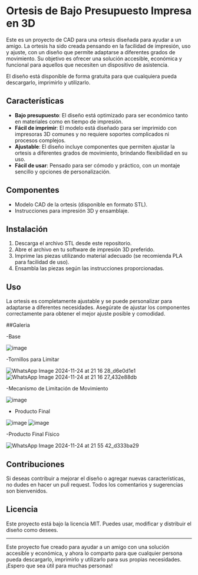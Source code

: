 # Ortesis de Bajo Presupuesto Impresa en 3D

Este es un proyecto de CAD para una ortesis diseñada para ayudar a un amigo. La ortesis ha sido creada pensando en la facilidad de impresión, uso y ajuste, con un diseño que permite adaptarse a diferentes grados de movimiento. Su objetivo es ofrecer una solución accesible, económica y funcional para aquellos que necesiten un dispositivo de asistencia.

El diseño está disponible de forma gratuita para que cualquiera pueda descargarlo, imprimirlo y utilizarlo.

## Características

- **Bajo presupuesto**: El diseño está optimizado para ser económico tanto en materiales como en tiempo de impresión.
- **Fácil de imprimir**: El modelo está diseñado para ser imprimido con impresoras 3D comunes y no requiere soportes complicados ni procesos complejos.
- **Ajustable**: El diseño incluye componentes que permiten ajustar la ortesis a diferentes grados de movimiento, brindando flexibilidad en su uso.
- **Fácil de usar**: Pensado para ser cómodo y práctico, con un montaje sencillo y opciones de personalización.

## Componentes

- Modelo CAD de la ortesis (disponible en formato STL).
- Instrucciones para impresión 3D y ensamblaje.

## Instalación

1. Descarga el archivo STL desde este repositorio.
2. Abre el archivo en tu software de impresión 3D preferido.
3. Imprime las piezas utilizando material adecuado (se recomienda PLA para facilidad de uso).
4. Ensambla las piezas según las instrucciones proporcionadas.

## Uso

La ortesis es completamente ajustable y se puede personalizar para adaptarse a diferentes necesidades. Asegúrate de ajustar los componentes correctamente para obtener el mejor ajuste posible y comodidad.

##Galeria

-Base

![image](https://github.com/user-attachments/assets/8675da84-355f-4ab1-b0ea-5218c23340e8)

-Tornillos para Limitar

![WhatsApp Image 2024-11-24 at 21 16 28_d6e0d1e1](https://github.com/user-attachments/assets/7a776249-746e-40f7-b204-6b262f68d0a8)
![WhatsApp Image 2024-11-24 at 21 16 27_432e88db](https://github.com/user-attachments/assets/f2a5ac50-756b-4211-982e-06c794ddf278)


-Mecanismo de Limitación de Movimiento

![image](https://github.com/user-attachments/assets/2164370e-1606-4cdb-af5f-33df12b325e9)

- Producto Final

![image](https://github.com/user-attachments/assets/54e15f10-97d3-431e-83ac-80f1ad8e0151)
![image](https://github.com/user-attachments/assets/2abfbab0-acad-472d-bfcc-4ee086fd6656)

-Producto Final Físico

![WhatsApp Image 2024-11-24 at 21 55 42_d333ba29](https://github.com/user-attachments/assets/b279924e-3126-49a5-a25f-badf8c79cc4c)



## Contribuciones

Si deseas contribuir a mejorar el diseño o agregar nuevas características, no dudes en hacer un pull request. Todos los comentarios y sugerencias son bienvenidos.


## Licencia

Este proyecto está bajo la licencia MIT. Puedes usar, modificar y distribuir el diseño como desees.

---

Este proyecto fue creado para ayudar a un amigo con una solución accesible y económica, y ahora lo comparto para que cualquier persona pueda descargarlo, imprimirlo y utilizarlo para sus propias necesidades. ¡Espero que sea útil para muchas personas!
